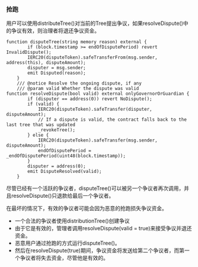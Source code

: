 ### 抢跑

用户可以使用distributeTree()对当前的Tree提出争议，如果resolveDispute()中的争议有效，则治理者将退还争议资金。

```solidity
function disputeTree(string memory reason) external {
        if (block.timestamp >= endOfDisputePeriod) revert InvalidDispute();
        IERC20(disputeToken).safeTransferFrom(msg.sender, address(this), disputeAmount);
        disputer = msg.sender;
        emit Disputed(reason);
    }
    /// @notice Resolve the ongoing dispute, if any
    /// @param valid Whether the dispute was valid
function resolveDispute(bool valid) external onlyGovernorOrGuardian {
        if (disputer == address(0)) revert NoDispute();
        if (valid) {
            IERC20(disputeToken).safeTransfer(disputer, disputeAmount);
            // If a dispute is valid, the contract falls back to the last tree that was updated
            _revokeTree();
        } else {
            IERC20(disputeToken).safeTransfer(msg.sender, disputeAmount);
            endOfDisputePeriod = _endOfDisputePeriod(uint48(block.timestamp));
        }
        disputer = address(0);
        emit DisputeResolved(valid);
    }
```

尽管已经有一个活跃的争议者，disputeTree()可以被另一个争议者再次调用，并且resolveDispute()只退款给最后一个争议者。

在最坏的情况下，有效的争议者可能会因为恶意的抢跑损失争议资金。

- 一个合法的争议者使用distributionTree()创建争议
- 由于它是有效的，管理者调用resolveDispute(valid = true)来接受争议并退还资金。
- 恶意用户通过抢跑的方式运行disputeTree()。
- 然后在resolveDispute(true)期间，争议资金将发送给第二个争议者，而第一个争议者将失去资金，尽管他是有效的。





